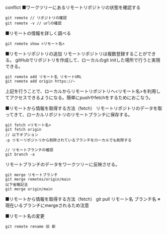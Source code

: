 conflict
■ワークツリーにあるリモートリポジトリの状態を確認する
```
git remote // リポジトリの確認
git remote -v // urlの確認
```

■リモートの情報を詳しく調べる
```
git remote show <リモート名>
```

■リモートリポジトリの追加
リモートリポジトリは複数登録することができる。
gitHubでリポジトリを作成して、ローカルのgit initした場所で行うと実現できる。
```
git remote add リモート名 リモートURL
git remote add origin https://~
```
上記を行うことで、ローカルからリモートリポジトリへ<リモート名>を利用してアクセスできるようになる。簡単にpushやfetchをするためにおこなう。

■リモートから情報を取得する方法（fetch）
リモートリポジトリのデータを取ってきて、ローカルリポジトリのリモートブランチに保存する。
```
git fetch <リモート名>
git fetch origin
// 以下オプション
-p リモーリポジトリから削除されているブランチをローカルでも削除する
```
```
// リモートブランチの確認
git branch -a
```
リモートブランチのデータをワークツリーに反映させる。
```
git merge リモートブランチ
git merge remotes/origin/main
以下省略記法
git merge origin/main
```

■リモートから情報を取得する方法（fetch）
git pull リモート名 ブランチ名
※現在いるブランチにmergeされるため注意

■リモート名の変更
```
git remote rename 旧 新
```

